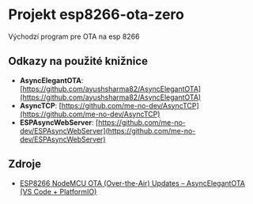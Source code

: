 # Projekt esp8266-ota-zero

Východzí program pre OTA na esp 8266

## Odkazy na použité knižnice

- **AsyncElegantOTA**: [https://github.com/ayushsharma82/AsyncElegantOTA](https://github.com/ayushsharma82/AsyncElegantOTA)
- **AsyncTCP**: [https://github.com/me-no-dev/AsyncTCP](https://github.com/me-no-dev/AsyncTCP)
- **ESPAsyncWebServer**: [https://github.com/me-no-dev/ESPAsyncWebServer](https://github.com/me-no-dev/ESPAsyncWebServer)

## Zdroje

- [ESP8266 NodeMCU OTA (Over-the-Air) Updates – AsyncElegantOTA (VS Code + PlatformIO)](https://randomnerdtutorials.com/esp8266-nodemcu-ota-over-the-air-vs-code/)
